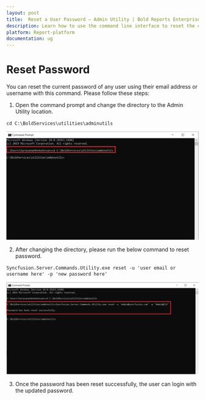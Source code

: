 ```yaml
---
layout: post
title:  Reset a User Password – Admin Utility | Bold Reports Enterprise
description: Learn how to use the command line interface to reset the current password of any user in Bold Reports Enterprise using their email address or user name.
platform: Report-platform
documentation: ug
---
```


# Reset Password

You can reset the current password of any user using their email address or username with this command. Please follow these steps:
   
1. Open the command prompt and change the directory to the Admin Utility location.  
~~~
cd C:\BoldServices\utilities\adminutils
~~~
![command](/static/assets/on-premise/images/tenant-management/admin-utility/cmdforutils-1.png)
 
2. After changing the directory, please run the below command to reset password.  
~~~
Syncfusion.Server.Commands.Utility.exe reset -u 'user email or username here' -p 'new password here'
~~~  
![reset-command](/static/assets/on-premise/images/tenant-management/admin-utility/resetcmd-1.png) 

3. Once the password has been reset successfully, the user can login with the updated password.
